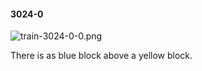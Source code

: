 #### 3024-0
![train-3024-0-0.png](https://github.com/lil-lab/nlvr/raw/master/nlvr/train/images/52/train-3024-0-0.png "train-3024-0-0.png")

There is as blue block above a yellow block.